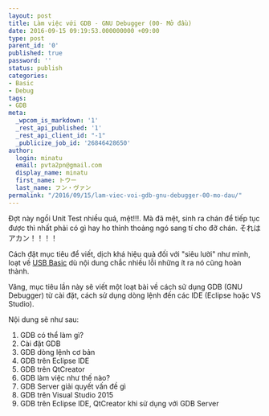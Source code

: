 ```yaml
---
layout: post
title: Làm việc với GDB - GNU Debugger (00- Mở đầu)
date: 2016-09-15 09:19:53.000000000 +09:00
type: post
parent_id: '0'
published: true
password: ''
status: publish
categories:
- Basic
- Debug
tags:
- GDB
meta:
  _wpcom_is_markdown: '1'
  _rest_api_published: '1'
  _rest_api_client_id: "-1"
  _publicize_job_id: '26846428650'
author:
  login: minatu
  email: pvta2pn@gmail.com
  display_name: minatu
  first_name: トウー
  last_name: フン・ヴァン
permalink: "/2016/09/15/lam-viec-voi-gdb-gnu-debugger-00-mo-dau/"
---
```

Đợt này ngồi Unit Test nhiều quá, mệt!!!. Mà đã mệt, sinh ra chán để tiếp tục được thì nhất phải có gì hay ho thỉnh thoảng ngó sang tí cho đỡ chán. それはアカン！！！！

Cách đặt mục tiêu để viết, dịch khá hiệu quả đối với "siêu lười" như mình, loạt về [USB Basic](https://lazytrick.wordpress.com/category/usb/) dù nội dung chắc nhiều lỗi những ít ra nó cũng hoàn thành.

Vâng, mục tiêu lần này sẽ viết một loạt bài về cách sử dụng GDB (GNU Debugger) từ cài đặt, cách sử dụng dòng lệnh đến các IDE (Eclipse hoặc VS Studio).

Nội dung sẽ như sau:

1.  GDB có thể làm gì?
2.  Cài đặt GDB
3.  GDB dòng lệnh cơ bản
4.  GDB trên Eclipse IDE
5.  GDB trên QtCreator
6.  GDB làm việc như thế nào?
7.  GDB Server giải quyết vấn đề gì
8.  GDB trên Visual Studio 2015
9.  GDB trên Eclipse IDE, QtCreator khi sử dụng với GDB Server